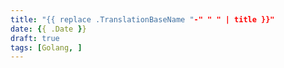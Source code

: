 ```yaml
---
title: "{{ replace .TranslationBaseName "-" " " | title }}"
date: {{ .Date }}
draft: true
tags: [Golang, ]
---
```


